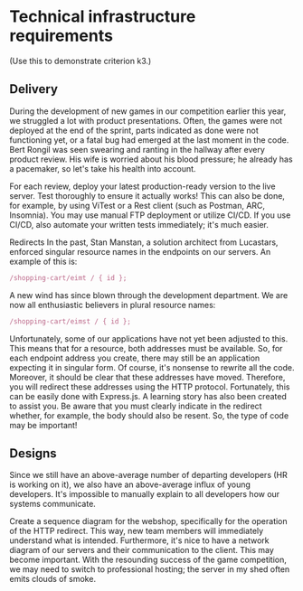 # Technical infrastructure requirements

(Use this to demonstrate criterion k3.)

## Delivery

During the development of new games in our competition earlier this year, we struggled a lot with product presentations. Often, the games were not deployed at the end of the sprint, parts indicated as done were not functioning yet, or a fatal bug had emerged at the last moment in the code. Bert Rongil was seen swearing and ranting in the hallway after every product review. His wife is worried about his blood pressure; he already has a pacemaker, so let's take his health into account.

For each review, deploy your latest production-ready version to the live server. Test thoroughly to ensure it actually works! This can also be done, for example, by using ViTest or a Rest client (such as Postman, ARC, Insomnia). You may use manual FTP deployment or utilize CI/CD. If you use CI/CD, also automate your written tests immediately; it's much easier.

Redirects
In the past, Stan Manstan, a solution architect from Lucastars, enforced singular resource names in the endpoints on our servers. An example of this is:

```typescript
/shopping-cart/eimt / { id };
```

A new wind has since blown through the development department. We are now all enthusiastic believers in plural resource names:

```typescript
/shopping-cart/eimst / { id };
```

Unfortunately, some of our applications have not yet been adjusted to this. This means that for a resource, both addresses must be available. So, for each endpoint address you create, there may still be an application expecting it in singular form. Of course, it's nonsense to rewrite all the code. Moreover, it should be clear that these addresses have moved. Therefore, you will redirect these addresses using the HTTP protocol. Fortunately, this can be easily done with Express.js. A learning story has also been created to assist you. Be aware that you must clearly indicate in the redirect whether, for example, the body should also be resent. So, the type of code may be important!

## Designs

Since we still have an above-average number of departing developers (HR is working on it), we also have an above-average influx of young developers. It's impossible to manually explain to all developers how our systems communicate.

Create a sequence diagram for the webshop, specifically for the operation of the HTTP redirect. This way, new team members will immediately understand what is intended. Furthermore, it's nice to have a network diagram of our servers and their communication to the client. This may become important. With the resounding success of the game competition, we may need to switch to professional hosting; the server in my shed often emits clouds of smoke.
